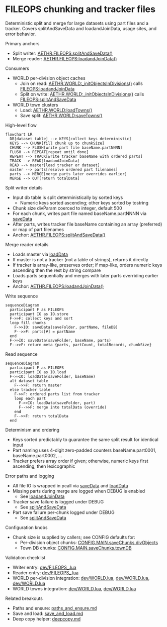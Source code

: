 # FILEOPS chunking and tracker files

Deterministic split and merge for large datasets using part files and a tracker. Covers splitAndSaveData and loadandJoinData, usage sites, and error behavior.

Primary anchors

- Split writer: [AETHR.FILEOPS:splitAndSaveData()](../../dev/FILEOPS_.lua:246)
- Merge reader: [AETHR.FILEOPS:loadandJoinData()](../../dev/FILEOPS_.lua:328)

Consumers

- WORLD per-division object caches
  - Join on read: [AETHR.WORLD:_initObjectsInDivisions()](../../dev/WORLD.lua:1395) calls [FILEOPS:loadandJoinData](../../dev/WORLD.lua:1406)
  - Split on write: [AETHR.WORLD:_initObjectsInDivisions()](../../dev/WORLD.lua:1415) calls [FILEOPS:splitAndSaveData](../../dev/WORLD.lua:1415)
- WORLD town clusters
  - Load: [AETHR.WORLD:loadTowns()](../../dev/WORLD.lua:1529)
  - Save split: [AETHR.WORLD:saveTowns()](../../dev/WORLD.lua:1541)

High-level flow

```mermaid
flowchart LR
  DB[dataset table] --> KEYS[collect keys deterministic]
  KEYS --> CHUNK[fill chunk up to chunkSize]
  CHUNK --> FLUSH[write part file baseName.partNNNN]
  FLUSH --> REPEAT[repeat until done]
  REPEAT --> TRACK[write tracker baseName with ordered parts]
  TRACK --> READ[loadandJoinData]
  READ --> master[load tracker or dataset]
  master --> parts[resolve ordered part filenames]
  parts --> MERGE[merge parts later overrides earlier]
  MERGE --> OUT[return totalData]
```

Split writer details

- Input db table is split deterministically by sorted keys
  - Numeric keys sorted ascending; other keys sorted by tostring
- Chunk size divParam coerced to integer, default 500
- For each chunk, writes part file named baseName.partNNNN via [saveData](../../dev/FILEOPS_.lua:155)
- After parts, writes tracker file baseName containing an array (preferred) or map of part filenames
- Anchor: [AETHR.FILEOPS:splitAndSaveData()](../../dev/FILEOPS_.lua:246)

Merge reader details

- Loads master via [loadData](../../dev/FILEOPS_.lua:173)
- If master is not a tracker (not a table of strings), returns it directly
- If tracker is array-like, preserves order; if map-like, orders numeric keys ascending then the rest by string compare
- Loads parts sequentially and merges with later parts overriding earlier keys
- Anchor: [AETHR.FILEOPS:loadandJoinData()](../../dev/FILEOPS_.lua:328)

Write sequence

```mermaid
sequenceDiagram
  participant F as FILEOPS
  participant IO as IO.store
  F->>F: collect keys and sort
  loop fill chunks
    F->>IO: saveData(saveFolder, partName, fileDB)
    F-->>F: parts[#] = partName
  end
  F->>IO: saveData(saveFolder, baseName, parts)
  F-->>F: return meta {parts, partCount, totalRecords, chunkSize}
```

Read sequence

```mermaid
sequenceDiagram
  participant F as FILEOPS
  participant IO as IO.load
  F->>IO: loadData(saveFolder, baseName)
  alt dataset table
    F-->>F: return master
  else tracker table
    F->>F: ordered parts list from tracker
    loop each part
      F->>IO: loadData(saveFolder, part)
      F-->>F: merge into totalData (override)
    end
    F-->>F: return totalData
  end
```

Determinism and ordering

- Keys sorted predictably to guarantee the same split result for identical input
- Part naming uses 4-digit zero-padded counters baseName.part0001, baseName.part0002, ...
- Tracker prefers array order if given; otherwise, numeric keys first ascending, then lexicographic

Error paths and logging

- All file IO is wrapped in pcall via [saveData](../../dev/FILEOPS_.lua:155) and [loadData](../../dev/FILEOPS_.lua:173)
- Missing parts during merge are logged when DEBUG is enabled
  - See [loadandJoinData](../../dev/FILEOPS_.lua:395)
- Tracker save failure is logged under DEBUG
  - See [splitAndSaveData](../../dev/FILEOPS_.lua:309)
- Part save failure per-chunk logged under DEBUG
  - See [splitAndSaveData](../../dev/FILEOPS_.lua:287)

Configuration knobs

- Chunk size is supplied by callers; see CONFIG defaults for:
  - Per-division object chunks: [CONFIG.MAIN.saveChunks.divObjects](../../dev/CONFIG_.lua:241)
  - Town DB chunks: [CONFIG.MAIN.saveChunks.townDB](../../dev/CONFIG_.lua:242)

Validation checklist

- Writer entry: [dev/FILEOPS_.lua](../../dev/FILEOPS_.lua:246)
- Reader entry: [dev/FILEOPS_.lua](../../dev/FILEOPS_.lua:328)
- WORLD per-division integration: [dev/WORLD.lua](../../dev/WORLD.lua:1395), [dev/WORLD.lua](../../dev/WORLD.lua:1404), [dev/WORLD.lua](../../dev/WORLD.lua:1415)
- WORLD towns integration: [dev/WORLD.lua](../../dev/WORLD.lua:1529), [dev/WORLD.lua](../../dev/WORLD.lua:1541)

Related breakouts

- Paths and ensure: [paths_and_ensure.md](./paths_and_ensure.md)
- Save and load: [save_and_load.md](./save_and_load.md)
- Deep copy helper: [deepcopy.md](./deepcopy.md)